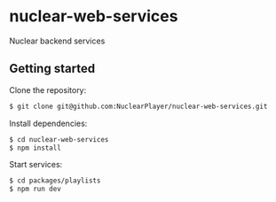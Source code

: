 # nuclear-web-services
Nuclear backend services

## Getting started
Clone the repository:
```bash
$ git clone git@github.com:NuclearPlayer/nuclear-web-services.git
```

Install dependencies:
```bash
$ cd nuclear-web-services
$ npm install
```

Start services:
```bash
$ cd packages/playlists
$ npm run dev
```